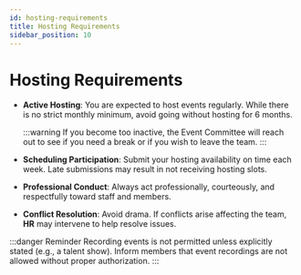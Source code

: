 ```yaml
---
id: hosting-requirements
title: Hosting Requirements
sidebar_position: 10
---
```


# Hosting Requirements

- **Active Hosting**: You are expected to host events regularly. While there is no strict monthly minimum, avoid going without hosting for 6 months.

  :::warning
  If you become too inactive, the Event Committee will reach out to see if you need a break or if you wish to leave the team.
  :::

- **Scheduling Participation**: Submit your hosting availability on time each week. Late submissions may result in not receiving hosting slots.

- **Professional Conduct**: Always act professionally, courteously, and respectfully toward staff and members.

- **Conflict Resolution**: Avoid drama. If conflicts arise affecting the team, **HR** may intervene to help resolve issues.

:::danger Reminder
Recording events is not permitted unless explicitly stated (e.g., a talent show). Inform members that event recordings are not allowed without proper authorization.
:::

